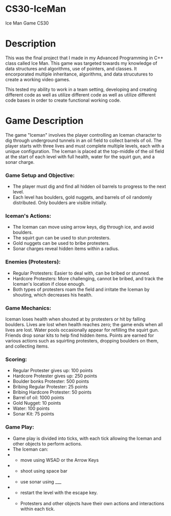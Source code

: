 # CS30-IceMan 
Ice Man Game CS30

# Description
This was the final project that I made in my Advanced Programming in C++ class called Ice Man. This game was targeted towards my knowledge of data structures and algorithms, use of pointers, and classes. It encorporated multiple inheritance, algorithms, and data strucutures to create a working video games. 

This tested my ability to work in a team setting, developing and creating different code as well as utilize different code as well as utilize different code bases in order to create functional working code. 

# Game Description

The game "Iceman" involves the player controlling an Iceman character to dig through underground tunnels in an oil field to collect barrels of oil. The player starts with three lives and must complete multiple levels, each with a unique configuration. The Iceman is placed at the top-middle of the oil field at the start of each level with full health, water for the squirt gun, and a sonar charge.

### Game Setup and Objective:
- The player must dig and find all hidden oil barrels to progress to the next level.
- Each level has boulders, gold nuggets, and barrels of oil randomly distributed. Only boulders are visible initially.

### Iceman's Actions:
- The Iceman can move using arrow keys, dig through ice, and avoid boulders.
- The squirt gun can be used to stun protesters.
- Gold nuggets can be used to bribe protesters.
- Sonar charges reveal hidden items within a radius.

### Enemies (Protesters):
- Regular Protesters: Easier to deal with, can be bribed or stunned.
- Hardcore Protesters: More challenging, cannot be bribed, and track the Iceman's location if close enough.
- Both types of protesters roam the field and irritate the Iceman by shouting, which decreases his health.

### Game Mechanics:
Iceman loses health when shouted at by protesters or hit by falling boulders.
Lives are lost when health reaches zero; the game ends when all lives are lost.
Water pools occasionally appear for refilling the squirt gun.
Friends drop sonar kits to help find hidden items.
Points are earned for various actions such as squirting protesters, dropping boulders on them, and collecting items.

### Scoring:
  - Regular Protester gives up: 100 points
  - Hardcore Protester gives up: 250 points
  - Boulder bonks Protester: 500 points
  - Bribing Regular Protester: 25 points
  - Bribing Hardcore Protester: 50 points
  - Barrel of oil: 1000 points
  - Gold Nugget: 10 points
  - Water: 100 points
  - Sonar Kit: 75 points

### Game Play:
- Game play is divided into ticks, with each tick allowing the Iceman and other objects to perform actions.
- The Iceman can:
- - move using WSAD or the Arrow Keys
- - shoot using space bar
- - use sonar using ___
- - restart the level with the escape key.
- - Protesters and other objects have their own actions and interactions within each tick.
